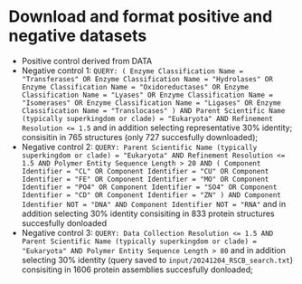 # Download and format positive and negative datasets

- Positive control derived from DATA
- Negative control 1: `QUERY: ( Enzyme Classification Name = "Transferases" OR Enzyme Classification Name = "Hydrolases" OR Enzyme Classification Name = "Oxidoreductases" OR Enzyme Classification Name = "Lyases" OR Enzyme Classification Name = "Isomerases" OR Enzyme Classification Name = "Ligases" OR Enzyme Classification Name = "Translocases" ) AND Parent Scientific Name (typically superkingdom or clade) = "Eukaryota" AND Refinement Resolution <= 1.5` and in addition selecting representative 30% identity; consisitin in 765 structures (only 727 succesfully downloaded);
- Negative control 2: `QUERY: Parent Scientific Name (typically superkingdom or clade) = "Eukaryota" AND Refinement Resolution <= 1.5 AND Polymer Entity Sequence Length > 20 AND ( Component Identifier = "CL" OR Component Identifier = "CU" OR Component Identifier = "FE" OR Component Identifier = "MO" OR Component Identifier = "PO4" OR Component Identifier = "SO4" OR Component Identifier = "CD" OR Component Identifier = "ZN" ) AND Component Identifier NOT = "DNA" AND Component Identifier NOT = "RNA"` and in addition selecting 30% identity consisiting in 833 protein structures succesfully donloaded
- Negative control 3: `QUERY: Data Collection Resolution <= 1.5 AND Parent Scientific Name (typically superkingdom or clade) = "Eukaryota" AND Polymer Entity Sequence Length > 80` and in addition selecting 30% identity (query saved to `input/20241204_RSCB_search.txt`) consisiting in 1606 protein assemblies succesfully donloaded;